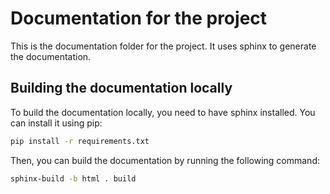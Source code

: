 # Documentation for the project

This is the documentation folder for the project. It uses sphinx to generate the documentation.

## Building the documentation locally

To build the documentation locally, you need to have sphinx installed. You can install it using pip:

```bash
pip install -r requirements.txt
```

Then, you can build the documentation by running the following command:

```bash
sphinx-build -b html . build
```

